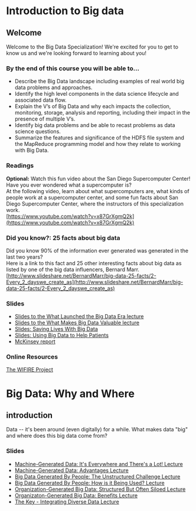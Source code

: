# Introduction to Big data

## Welcome
Welcome to the Big Data Specialization! We're excited for you to get to know us and we're looking forward to learning about you!

### By the end of this course you will be able to...
* Describe the Big Data landscape including examples of real world big data problems and approaches.
* Identify the high level components in the data science lifecycle and associated data flow.
* Explain the V’s of Big Data and why each impacts the collection, monitoring, storage, analysis and reporting, including their impact in the presence of multiple V’s.
* Identify big data problems and be able to recast problems as data science questions.
* Summarize the features and significance of the HDFS file system and the MapReduce programming model and how they relate to working with Big Data.

### Readings
**Optional:** Watch this fun video about the San Diego Supercomputer Center!\
Have you ever wondered what a supercomputer is?\
At the following video, learn about what supercomputers are, what kinds of people work at a supercomputer center, and some fun facts about San Diego Supercomputer Center, where the instructors of this specialization work.\
[https://www.youtube.com/watch?v=x87GrXgmQ2k](https://www.youtube.com/watch?v=x87GrXgmQ2k)
### Did you know?: 25 facts about big data
Did you know 90% of the information ever generated was generated in the last two years?\
Here is a link to this fact and 25 other interesting facts about big data as listed by one of the big data influencers, Bernard Marr.\
[http://www.slideshare.net/BernardMarr/big-data-25-facts/2-Every_2_dayswe_create_as](http://www.slideshare.net/BernardMarr/big-data-25-facts/2-Every_2_dayswe_create_as)

### Slides
* [Slides to the What Launched the Big Data Era lecture](./files/What_Launched_the_Big_Data_Era.pdf)
* [Slides to the What Makes Big Data Valuable lecture](./files/What_Makes_Big_Data_Valuable.pdf)
* [Slides: Saving Lives With Big Data](./files/Saving_Lives_With_Big_Data.pdf)
* [Slides: Using Big Data to Help Patients](./files/Using_Big_Data_to_Help_Patients.pdf)
* [McKinsey report](http://www.mckinsey.com/business-functions/business-technology/our-insights/big-data-the-next-frontier-for-innovation)

### Online Resources
[The WIFIRE Project](https://www.youtube.com/watch?v=0ohwGggaXZM)

# Big Data: Why and Where
## introduction
Data -- it's been around (even digitally) for a while. What makes data "big" and where does this big data come from?
### Slides
* [Machine-Generated Data: It's Everywhere and There's a Lot! Lecture](./files/Machine-Generated_Data-Its_Everywhere_and_Theres_a_Lot.pdf)
* [Machine-Generated Data: Advantages Lecture](./files/Machine-Generated-Data_Advantages.pdf)
* [Big Data Generated By People: The Unstructured Challenge Lecture](./files/Big_Data_Generated_By_People-The_Unstructured_Challenge.pdf)
* [Big Data Generated By People: How is it Being Used? Lecture](./files/Big_Data_Generated_By_People-How_is_it_Being_Used.pdf)
* [Organization-Generated Big Data: Structured But Often Siloed Lecture](./files/Organization-Generated_Big_Data_Structured_But_Often_Siloed.pdf)
* [Organizaton-Generated Big Data: Benefits Lecture](./files/Organizaton-Generated_Big_Data-Benefits.pdf)
* [The Key - Integrating Diverse Data Lecture](./files/The_Key-Integrating_Diverse_Data.pdf)
